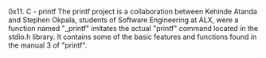 0x11. C - printf
The printf project is a collaboration between Kehinde Atanda and Stephen Okpala,
students of Software Engineering at ALX, were a function named "_printf" imitates the actual "printf" command located in the stdio.h library.
It contains some of the basic features and functions found in the manual 3 of "printf".
